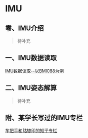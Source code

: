 # IMU

## 零、IMU介绍

>   待补充

## 一、IMU数据读取

[IMU数据读取--以BMI088为例](Auto-野生技术指南\上层\感知\传感器\IMU\IMU数据读取--以BMI088为例.md)

## 二、IMU姿态解算

>   待补充

## 附、某学长写过的IMU专栏


[车把手和轱辘印的知乎专栏](https://www.zhihu.com/column/c_1428150857455681536)  